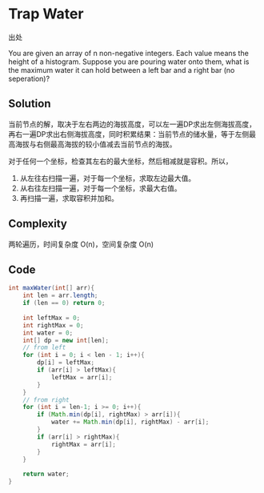 # Trap Water

出处

You are given an array of n non-negative integers. Each value means the height of a histogram. Suppose you are pouring water onto them, what is the maximum water it can hold between a left bar and a right bar (no seperation)?

## Solution

当前节点的解，取决于左右两边的海拔高度，可以左一遍DP求出左侧海拔高度，再右一遍DP求出右侧海拔高度，同时积累结果：当前节点的储水量，等于左侧最高海拔与右侧最高海拔的较小值减去当前节点的海拔。

对于任何一个坐标，检查其左右的最大坐标，然后相减就是容积。所以，

1. 从左往右扫描一遍，对于每一个坐标，求取左边最大值。
2. 从右往左扫描一遍，对于每一个坐标，求最大右值。
3. 再扫描一遍，求取容积并加和。

## Complexity

两轮遍历，时间复杂度 O(n)，空间复杂度 O(n)

## Code

```java
int maxWater(int[] arr){
	int len = arr.length;
	if (len == 0) return 0;
	
	int leftMax = 0;
	int rightMax = 0;
	int water = 0;
	int[] dp = new int[len];
	// from left
	for (int i = 0; i < len - 1; i++){
		dp[i] = leftMax;
		if (arr[i] > leftMax){
			leftMax = arr[i];
		}
	}
	// from right
	for (int i = len-1; i >= 0; i++){
		if (Math.min(dp[i], rightMax) > arr[i]){
			water += Math.min(dp[i], rightMax) - arr[i];
		}
		if (arr[i] > rightMax){
			rightMax = arr[i];
		}
	}
	
	return water;
}
```
 

